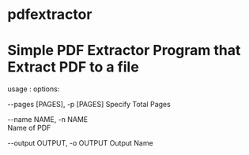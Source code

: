# pdfextractor
# Simple PDF Extractor Program that Extract PDF to a file
usage : 
options:
  
  --pages [PAGES], -p [PAGES]
  Specify Total Pages
  
  --name NAME, -n NAME  
  Name of PDF
  
  --output OUTPUT, -o OUTPUT
  Output Name
